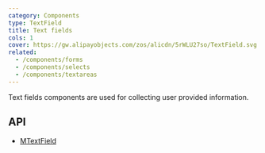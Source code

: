 ```yaml
---
category: Components
type: TextField
title: Text fields
cols: 1
cover: https://gw.alipayobjects.com/zos/alicdn/5rWLU27so/TextField.svg
related:
  - /components/forms
  - /components/selects
  - /components/textareas
---
```


Text fields components are used for collecting user provided information.

## API

- [MTextField](/api/MTextField)